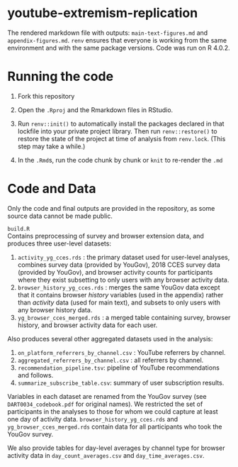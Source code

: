 # youtube-extremism-replication


The rendered markdown file with outputs: `main-text-figures.md` and `appendix-figures.md`. `renv` ensures that everyone is working from the same environment and with the same package versions. Code was run on R 4.0.2.

# Running the code

1. Fork this repository

2. Open the `.Rproj` and the Rmarkdown files in RStudio. 

3. Run `renv::init()` to automatically install the packages declared in that lockfile into your private project library. Then run `renv::restore()` to restore the state of the project at time of analysis from `renv.lock`. (This step may take a while.)

4. In the `.Rmd`s, run the code chunk by chunk or `knit` to re-render the `.md`


# Code and Data

Only the code and final outputs are provided in the repository, as some source data cannot be made public.

`build.R`  
Contains preprocessing of survey and browser extension data, and produces three user-level datasets:  
   1. `activity_yg_cces.rds` : the primary dataset used for user-level analyses, combines survey data (provided by YouGov), 2018 CCES survey data (provided by YouGov), and browser activity counts for participants where they exist subsetting to only users with any browser activity data.  
   2. `browser_history_yg_cces.rds` : merges the same YouGov data except that it contains browser _history_ variables (used in the appendix) rather than _activity_ data (used for main text), and subsets to only users with any browser history data.
   3. `yg_browser_cces_merged.rds` : a merged table containing survey, browser history, and browser activity data for each user.  

Also produces several other aggregated datasets used in the analysis:  
   1. `on_platform_referrers_by_channel.csv` : YouTube referrers by channel.  
   2. `aggregated_referrers_by_channel.csv` : all referrers by channel.  
   3. `recommendation_pipeline.tsv`: pipeline of YouTube recommendations and follows.  
   4. `summarize_subscribe_table.csv`: summary of user subscription results.  

Variables in each dataset are renamed from the YouGov survey (see `DART0034_codebook.pdf` for original names). We restricted the set of participants in the analyses to those for whom we could capture at least one day of activity data. `browser_history_yg_cces.rds` and `yg_browser_cces_merged.rds` contain data for all participants who took the YouGov survey.

We also provide tables for day-level averages by channel type for browser activity data in `day_count_averages.csv` and `day_time_averages.csv`.
